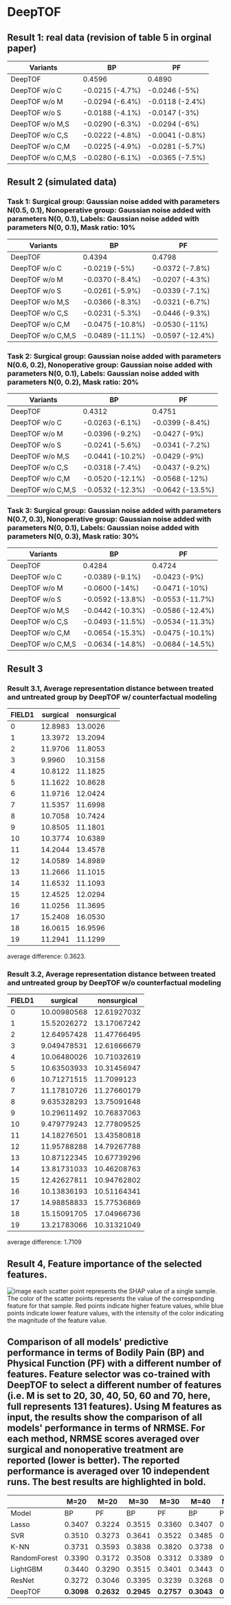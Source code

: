 # DeepTOF

## Result 1: real data (revision of table 5 in orginal paper)
|Variants | BP | PF|
|---------|----|---|
|DeepTOF  | 0.4596 | 0.4890|
|DeepTOF w/o C | -0.0215 (-4.7%) | -0.0246 (-5%)|
|DeepTOF w/o M | -0.0294 (-6.4%)| -0.0118 (-2.4%)|
|DeepTOF w/o S | -0.0188 (-4.1%)| -0.0147 (-3%)|
|DeepTOF w/o M,S | -0.0290 (-6.3%)| -0.0294 (-6%)|
|DeepTOF w/o C,S | -0.0222 (-4.8%)| -0.0041 (-0.8%)|
|DeepTOF w/o C,M | -0.0225 (-4.9%)| -0.0281 (-5.7%)|
|DeepTOF w/o C,M,S | -0.0280 (-6.1%)| -0.0365 (-7.5%)|

## Result 2 (simulated data)
### Task 1: Surgical group: Gaussian noise added with parameters N(0.5, 0.1), Nonoperative group: Gaussian noise added with parameters N(0, 0.1), Labels: Gaussian noise added with parameters N(0, 0.1), Mask ratio: 10%  
|Variants | BP | PF|  
|---------|----|---|   
|DeepTOF  | 0.4394 | 0.4798|
|DeepTOF w/o C | -0.0219 (-5%) | -0.0372 (-7.8%)|    
|DeepTOF w/o M | -0.0370 (-8.4%)| -0.0207 (-4.3%)|   
|DeepTOF w/o S | -0.0261 (-5.9%)| -0.0339 (-7.1%)| 
|DeepTOF w/o M,S | -0.0366 (-8.3%)| -0.0321 (-6.7%)|  
|DeepTOF w/o C,S | -0.0231 (-5.3%)| -0.0446 (-9.3%)|  
|DeepTOF w/o C,M | -0.0475 (-10.8%)| -0.0530 (-11%)|  
|DeepTOF w/o C,M,S | -0.0489 (-11.1%)| -0.0597 (-12.4%)|  


### Task 2: Surgical group: Gaussian noise added with parameters N(0.6, 0.2), Nonoperative group: Gaussian noise added with parameters N(0, 0.1), Labels: Gaussian noise added with parameters N(0, 0.2), Mask ratio: 20%    
|Variants | BP | PF|
|---------|----|---|
|DeepTOF  | 0.4312 | 0.4751|
|DeepTOF w/o C | -0.0263 (-6.1%)| -0.0399 (-8.4%)|
|DeepTOF w/o M | -0.0396 (-9.2%)| -0.0427 (-9%)|
|DeepTOF w/o S | -0.0241 (-5.6%)| -0.0341 (-7.2%)|
|DeepTOF w/o M,S | -0.0441 (-10.2%)| -0.0429 (-9%)|
|DeepTOF w/o C,S | -0.0318 (-7.4%)| -0.0437 (-9.2%)|
|DeepTOF w/o C,M | -0.0520 (-12.1%)| -0.0568 (-12%)|
|DeepTOF w/o C,M,S | -0.0532 (-12.3%)| -0.0642 (-13.5%)|

### Task 3: Surgical group: Gaussian noise added with parameters N(0.7, 0.3), Nonoperative group: Gaussian noise added with parameters N(0, 0.1), Labels: Gaussian noise added with parameters N(0, 0.3), Mask ratio: 30%
|Variants | BP | PF|  
|---------|----|---|  
|DeepTOF  | 0.4284 | 0.4724|.  
|DeepTOF w/o C | -0.0389 (-9.1%)| -0.0423 (-9%)|  
|DeepTOF w/o M | -0.0600 (-14%)|-0.0471 (-10%)|  
|DeepTOF w/o S | -0.0592 (-13.8%)| -0.0553 (-11.7%)|    
|DeepTOF w/o M,S | -0.0442 (-10.3%)| -0.0586 (-12.4%)|    
|DeepTOF w/o C,S | -0.0493 (-11.5%)| -0.0534 (-11.3%)|    
|DeepTOF w/o C,M | -0.0654 (-15.3%)| -0.0475 (-10.1%)|   
|DeepTOF w/o C,M,S | -0.0634 (-14.8%)| -0.0684 (-14.5%)|   


## Result 3
### Result 3.1, Average representation distance between treated and untreated group by DeepTOF w/ counterfactual modeling

|FIELD1|surgical          |nonsurgical       |
|------|------------------|------------------|
|0     |12.8983           |13.0026           |
|1     |13.3972           |13.2094           |
|2     |11.9706           |11.8053           |
|3     |9.9960            |10.3158           |
|4     |10.8122           |11.1825           |
|5     |11.1622           |10.8628           |
|6     |11.9716           |12.0424           |
|7     |11.5357           |11.6998           |
|8     |10.7058           |10.7424           |
|9     |10.8505           |11.1801           |
|10    |10.3774           |10.6389           |
|11    |14.2044           |13.4578           |
|12    |14.0589           |14.8989           |
|13    |11.2666           |11.1015           |
|14    |11.6532           |11.1093           |
|15    |12.4525           |12.0294           |
|16    |11.0256           |11.3695           |
|17    |15.2408           |16.0530           |
|18    |16.0615           |16.9596           |
|19    |11.2941           |11.1299           |

average difference: 0.3623. 


### Result 3.2, Average representation distance between treated and untreated group by DeepTOF w/o counterfactual modeling

|FIELD1|surgical          |nonsurgical       |
|------|------------------|------------------|
|0     |10.00980568       |12.61927032       |
|1     |15.52026272       |13.17067242       |
|2     |12.64957428       |11.47766495       |
|3     |9.049478531       |12.61666679       |
|4     |10.06480026       |10.71032619       |
|5     |10.63503933       |10.31456947       |
|6     |10.71271515       |11.7099123        |
|7     |11.17810726       |11.27660179       |
|8     |9.635328293       |13.75091648       |
|9     |10.29611492       |10.76837063       |
|10    |9.479779243       |12.77809525       |
|11    |14.18276501       |13.43580818       |
|12    |11.95788288       |14.79267788       |
|13    |10.87122345       |10.67739296       |
|14    |13.81731033       |10.46208763       |
|15    |12.42627811       |10.94762802       |
|16    |10.13836193       |10.51164341       |
|17    |14.98858833       |15.77536869       |
|18    |15.15091705       |17.04966736       |
|19    |13.21783066       |10.31321049       |

average difference: 1.7109  

## Result 4, Feature importance of the selected features.  
![image](https://raw.githubusercontent.com/HangtingYe/DeepTOF/main/feature%20importance/0.jpg)
each scatter point represents the SHAP value of a single sample. The color of the scatter points represents the value of the corresponding feature for that sample. Red points indicate higher feature values, while blue points indicate lower feature values, with the intensity of the color indicating the magnitude of the feature value.

## Comparison of all models' predictive performance in terms of Bodily Pain (BP) and Physical Function (PF) with a different number of features. Feature selector was co-trained with DeepTOF to select a different number of features (i.e. M is set to 20, 30, 40, 50, 60 and 70, here, full represents 131 features). Using M features as input, the results show the comparison of all models' performance in terms of NRMSE. For each method, NRMSE scores averaged over surgical and nonoperative treatment are reported (lower is better). The reported performance is averaged over 10 independent runs. The best results are highlighted in bold. 
|            |M=20   |M=20    |M=30    |M=30    |M=40    |M=40    |M=50    |M=50    |M=60    |M=60    |M=70    |M=70    |Full    |Full   |
|------------|-------|--------|--------|--------|--------|--------|--------|--------|--------|--------|--------|--------|--------|-------|
|Model       |BP     |PF      |BP      |PF      | BP     |PF      |BP      |PF      |BP      |PF      |BP      |PF      |BP      |PF     |
|Lasso       |0.3407 | 0.3224 | 0.3515 | 0.3360 | 0.3407 | 0.3224 | 0.3400 | 0.3258 | 0.3361 | 0.3203 | 0.3345 | 0.3186 | 0.3343 | 0.3186|
|SVR         |0.3510 | 0.3273 | 0.3641 | 0.3522 | 0.3485 | 0.3309 | 0.3438 | 0.3310 | 0.3401 | 0.3247 | 0.3374 | 0.3237 | 0.3350 | 0.3214|
|K-NN        |0.3731 | 0.3593 | 0.3838 | 0.3820 | 0.3738 | 0.3662 | 0.3692 | 0.3673 | 0.3697 | 0.3665 | 0.3658 | 0.3654 | 0.3678 | 0.3652|
|RandomForest|0.3390 | 0.3172 | 0.3508 | 0.3312 | 0.3389 | 0.3178 | 0.3357 | 0.3214 | 0.3339 | 0.3160 | 0.3316 | 0.3157 | 0.3313 | 0.3161|               
|LightGBM    |0.3440 | 0.3290 | 0.3515 | 0.3401 | 0.3443 | 0.3294 | 0.3431 | 0.3323 | 0.3389 | 0.3275 | 0.3377 | 0.3262 | 0.3383 | 0.3255|
|ResNet      |0.3272 | 0.3046 | 0.3395 | 0.3239 | 0.3268 | 0.3082 | 0.3262 | 0.3120 | 0.3223 | 0.3060 | 0.3218 | 0.3057 | 0.3230 | 0.3098|
|DeepTOF     |**0.3098** | **0.2632** | **0.2945** | **0.2757** | **0.3043** | **0.2736** | **0.2845** | **0.2816** | **0.2977** | **0.2860** | **0.2947** | **0.2653** | **0.3012** | **0.2765** |
